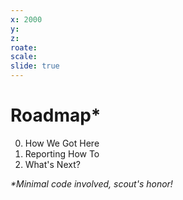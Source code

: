 ```yaml
---
x: 2000
y:
z:
roate:
scale:
slide: true
---
```


# Roadmap\* #

0. How We Got Here
1. Reporting How To
2. What's Next?

*\*Minimal code involved, scout's honor!*